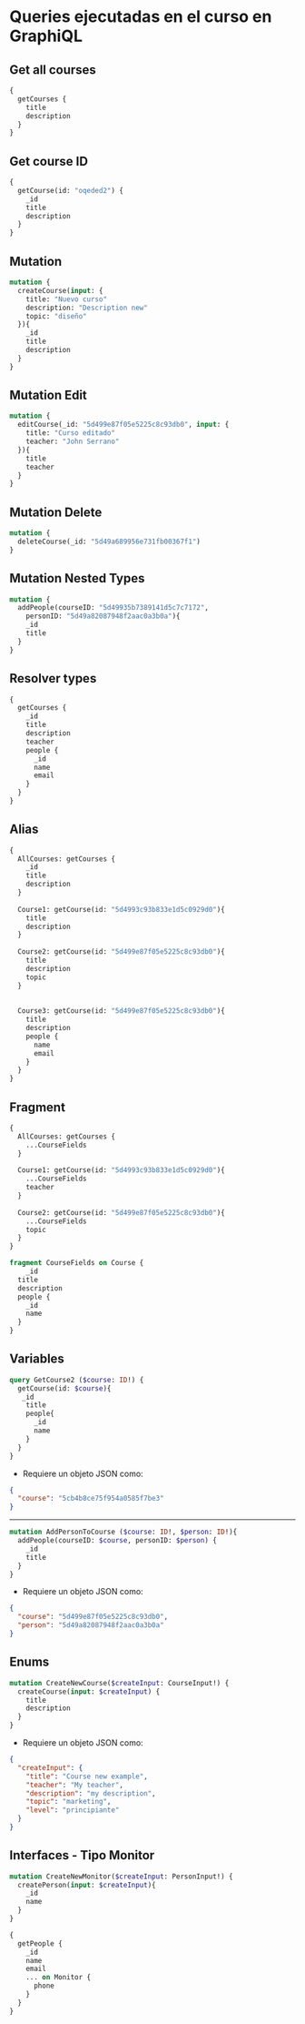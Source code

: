 # Queries ejecutadas en el curso en GraphiQL

## Get all courses

```graphql
{
  getCourses {
    title
    description
  }
}
```

## Get course ID

```graphql
{
  getCourse(id: "oqeded2") {
    _id
    title
    description
  }
}
```

## Mutation

```graphql
mutation {
  createCourse(input: {
   	title: "Nuevo curso"
    description: "Description new"
    topic: "diseño"
  }){
    _id
    title
    description
  }
}
```

## Mutation Edit

```graphql
mutation {
  editCourse(_id: "5d499e87f05e5225c8c93db0", input: {
    title: "Curso editado"
    teacher: "John Serrano"
  }){
    title
    teacher
  }
}
```

## Mutation Delete

```graphql
mutation {
  deleteCourse(_id: "5d49a689956e731fb00367f1")
}
```

## Mutation Nested Types

```graphql
mutation {
  addPeople(courseID: "5d49935b7389141d5c7c7172", 
    personID: "5d49a82087948f2aac0a3b0a"){
    _id
    title
  }
}
```

## Resolver types

```graphql
{
  getCourses {
    _id
    title
    description
    teacher
    people {
      _id
      name
      email
    }
  }
}
```

## Alias

```graphql
{
  AllCourses: getCourses {
    _id
    title
    description
  }
  
  Course1: getCourse(id: "5d4993c93b833e1d5c0929d0"){
    title
    description
  }
  
  Course2: getCourse(id: "5d499e87f05e5225c8c93db0"){
    title
    description
    topic
  }
  
  
  Course3: getCourse(id: "5d499e87f05e5225c8c93db0"){
    title
    description
    people {
      name
      email
    }
  }
}
```

## Fragment

```graphql
{
  AllCourses: getCourses {
    ...CourseFields
  }
  
  Course1: getCourse(id: "5d4993c93b833e1d5c0929d0"){
    ...CourseFields
    teacher
  }
  
  Course2: getCourse(id: "5d499e87f05e5225c8c93db0"){
    ...CourseFields
    topic
  }
}

fragment CourseFields on Course {
	_id
  title
  description
  people {
    _id
    name
  }
}
```

## Variables

```graphql
query GetCourse2 ($course: ID!) {
  getCourse(id: $course){
   _id
    title
    people{
      _id
      name
    }
  }
}
```

* Requiere un objeto JSON como:

```json
{
  "course": "5cb4b8ce75f954a0585f7be3"
}
```
---

```graphql
mutation AddPersonToCourse ($course: ID!, $person: ID!){
  addPeople(courseID: $course, personID: $person) {
    _id
    title
  }
}
```

* Requiere un objeto JSON como:

```json
{
  "course": "5d499e87f05e5225c8c93db0",
  "person": "5d49a82087948f2aac0a3b0a"
}
```

## Enums
```graphql
mutation CreateNewCourse($createInput: CourseInput!) {
  createCourse(input: $createInput) {
    title
    description
  }
}
```

* Requiere un objeto JSON como:

```json
{
  "createInput": {
    "title": "Course new example",
    "teacher": "My teacher",
    "description": "my description",
    "topic": "marketing",
    "level": "principiante"
  }
}
```

## Interfaces - Tipo Monitor
``` graphql
mutation CreateNewMonitor($createInput: PersonInput!) {
  createPerson(input: $createInput){
    _id
    name
  }
}
```

```graphql
{
  getPeople {
    _id
    name
    email
    ... on Monitor {
      phone
    }
  }
}
```